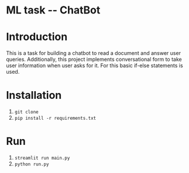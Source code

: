 # ML task -- ChatBot

# Introduction
This is a task for building a chatbot to read a document and answer user queries. Additionally, this project implements conversational form to take user information 
when user asks for it. For this basic if-else statements is used.

# Installation
1. ```git clone```
2. ```pip install -r requirements.txt```

# Run
1. ```streamlit run main.py```
2. ```python run.py```
